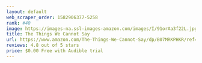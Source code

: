 ```yaml
---
layout: default 
﻿web_scraper_order: 1582906377-5258
rank: #40
image: https://images-na.ssl-images-amazon.com/images/I/91orAa3f22L.jpg
title: The Things We Cannot Say
url: https://www.amazon.com/The-Things-We-Cannot-Say/dp/B07MRKPHKR/ref=zg_mw_audible_40?_encoding=UTF8&psc=1&refRID=VQVVVPNRQFD2M3VKYXDG
reviews: 4.8 out of 5 stars
price: $0.00 Free with Audible trial
---
```

